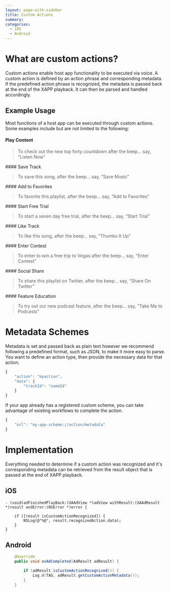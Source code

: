 ```yaml
---
layout: page-with-sidebar
title: Custom Actions
summary:
categories:
  - iOS
  - Android
---
```


# What are custom actions?

Custom actions enable host app functionality to be executed via voice.  A custom action is defined by an action phrase and corresponding metadata.  If the predefined action phrase is recognized, the metadata is passed back at the end of the XAPP playback.  It can then be parsed and handled accordingly.   

## Example Usage

Most functions of a host app can be executed through custom actions.  Some examples include but are not limited to the following:

#### Play Content
<blockquote>
  <p>To check out the new top forty countdown after the beep… say, “Listen Now”</p>
</blockquote>
#### Save Track
<blockquote>
  <p>To save this song, after the beep… say, “Save Music”</p>
</blockquote>
#### Add to Favorites
<blockquote>
  <p>To favorite this playlist, after the beep… say, “Add to Favorites”</p>
</blockquote>
#### Start Free Trial
<blockquote>
  <p>To start a seven day free trial, after the beep… say, “Start Trial”</p>
</blockquote>
#### Like Track
<blockquote>
  <p>To like this song, after the beep… say, “Thumbs It Up”</p>
</blockquote>
#### Enter Contest
<blockquote>
  <p>To enter to win a free trip to Vegas after the beep… say, “Enter Contest”</p>
</blockquote>
#### Social Share
<blockquote>
  <p>To share this playlist on Twitter, after the beep… say, “Share On Twitter”</p>
</blockquote>
#### Feature Education
<blockquote>
  <p>To try out our new podcast feature, after the beep… say, “Take Me to Podcasts”</p>
</blockquote>

# Metadata Schemes

Metadata is set and passed back as plain text however we recommend following a predefined format, such as JSON, to make it more easy to parse.  You want to define an action type, then provide the necessary data for that action.

```javascript
{
    "action": "myaction",
    "data": {
        "trackId": "someId"
    }
}

```

If your app already has a registered custom scheme, you can take advantage of existing workflows to complete the action.

```javascript
{
    "url": "my-app-scheme://action/metadata"
}
```
# Implementation

Everything needed to determine if a custom action was recognized and it's corresponding metadata can be retrieved from the result object that is passed at the end of XAPP playback.

## iOS

```objc
- (void)adFinishedPlayBack:(XAAdView *)adView withResult:(XAAdResult *)result andError:(NSError *)error {

    if ([result isCustomActionRecognized]) {
        NSLog(@"%@", result.recognizedAction.data);
    }
}
```

## Android

```java
    @Override
    public void onAdCompleted(AdResult adResult) {

        if (adResult.isCustomActionRecognized()) {
            Log.d(TAG, adResult.getCustomActionMetadata());
        }
    }
```
